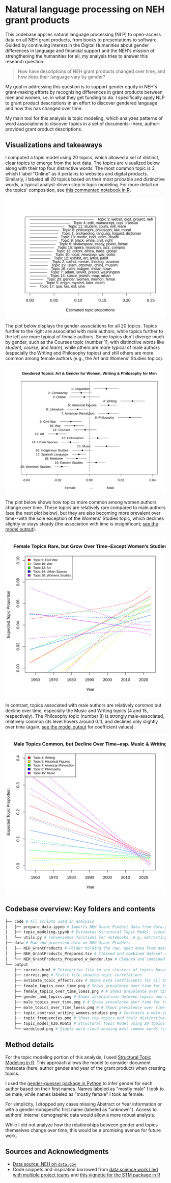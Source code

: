 # Natural language processing on NEH grant products

This codebase applies natural language processing (NLP) to open-access data on all NEH grant products, from books to presentations to software. Guided by continuing interest in the Digital Humanities about gender differences in language and financial support and the NEH's mission of strengthening the humanities for all, my analysis tries to answer this research question:

> How have descriptions of NEH grant products changed over time, and how does their language vary by gender? 

My goal in addressing this question is to support gender equity in NEH's grant-making efforts by recognizing differences in grant products between men and women, i.e. in what they get funding to do. I specifically apply NLP to grant product descriptions in an effort to discover gendered language and how this has changed over time. 

My main tool for this analysis is topic modeling, which analyzes patterns of word associations to discover topics in a set of documents--here, author-provided grant product descriptions.


## Visualizations and takeaways

I computed a topic model using 20 topics, which allowed a set of distinct, clear topics to emerge from the text data. The topics are visualized below along with their top four distinctive words. The most common topic is 3, which I label "Online" as it pertains to websites and digital products. Similarly, I labeled all 20 topics based on their most probable and distinctive words, a typical analyst-driven step in topic modeling. For more detail on the topics' composition, see [this commented notebook in R](https://github.com/jhaber-zz/neh-nlp/blob/main/code/topic_modeling.ipynb). 

![Topic frequencies](output/topic_frequencies.png)

The plot below displays the gender associations for all 20 topics. Topics further to the right are associated with male authors, while topics further to the left are more typical of female authors. Some topics don't diverge much by gender, such as the Courses topic (number 11, with distinctive words like _student_, _course_, and _learn_), while others are more typical of male authors (especially the Writing and Philosophy topics) and still others are more common among female authors (e.g., the Art and Womens' Studies topics).

![Topics' associations with gender](output/gender_and_topics.png)

The plot below shows how topics more common among women authors change over time. These topics are relatively rare compared to male authors (see the next plot below), but they are also becoming more prevalent over time--with the sole exception of the Womens' Studies topic, which declines slightly or stays steady (the association with time is insignificant; [see the model output](https://github.com/jhaber-zz/neh-nlp/blob/main/output/estimate_topic_effects.csv)). 

![Female topics over time](output/female_topics_over_time.png)

In contrast, topics associated with male authors are relatively common but decline over time, especially the Music and Writing topics (4 and 15, respectively). The Philosophy topic (number 8) is strongly male-associated, relatively common (its level hovers around 0.1), and declines only slightly over time (again, [see the model output](https://github.com/jhaber-zz/neh-nlp/blob/main/output/estimate_topic_effects.csv) for coefficient values).

![Male topics over time](output/male_topics_over_time.png)


## Codebase overview: Key folders and contents

```bash
├── code # All scripts used in analysis
│   ├── prepare_data.ipynb # Imports NEH Grant Product data from data.gov, combines the different product types into one DataFrame, infers author gender, and cleans and filters data to prepare for natural language processing
│   ├── topic_modeling.ipynb # Estimates Structural Topic Model, visualizes model topics, and analyzes associations between topics and author gender
│   └── utils.py # Convenience functions for notebooks, e.g. extracting zip files and cleaning text
├── data # Raw and processed data on NEH Grant Products
│   ├── NEH_GrantProducts # Folder holding the raw, open data from data.gov (.xml and .xsd files)
│   ├── NEH_GrantProducts_Prepared.tsv # Cleaned and combined dataset with NEH Grant Products' ID, Abstract, Year, and ProductType; any cases missing data were removed
│   └── NEH_GrantProducts_Prepared_w_Gender.tsv # Cleaned and combined dataset with NEH Grant Products' ID, Abstract, Year, ProductType, and Gender; any cases missing data were removed, including gender-nonspecific first names
└── output
    ├── corrviz.html # Interactive file to see clusters of topics based on correlations
    ├── corrviz.png # Static file showing topic correlations
    ├── estimate_topic_effects.csv # Shows beta coefficients for all 20 topics in linear regression predicting topic prevalence using gender & year
    ├── female_topics_over_time.png # Shows prevalence over time for topics more common in works by female authors, using simple linear regression
    ├── female_topics_over_time_loess.png # # Shows prevalence over time for topics more common in works by female authors, using local regression (LOESS) to allow curves
    ├── gender_and_topics.png # Shows associations between topics and predicted author gender
    ├── male_topics_over_time.png # # Shows prevalence over time for topics more common in works by male authors, using simple linear regression
    ├── male_topics_over_time_loess.png # # Shows prevalence over time for topics more common in works by female authors, using local regression (LOESS) to allow curves
    ├── topic_contrast_writing_womens-studies.png # Contrasts a male-specific topic (Writing) with a female-specific topic (Womens' Studies)
    ├── topic_frequencies.png # Shows top topics and their distinctive words (without my labels)
    ├── topic_model_k20.RData # Structural Topic Model using 20 topics
    └── wordcloud.png # Simple word cloud showing most common words (stemmed) in corpus; words are scaled bv frequency
```

## Method details

For the topic modeling portion of this analysis, I used [Structural Topic Modeling in R](https://www.structuraltopicmodel.com/). This approach allows the model to consider document metadata (here, author gender and year of the grant product) when creating topics. 

I used the [gender-guesser package in Python](https://pypi.org/project/gender-guesser/) to infer gender for each author based on their first names. Names labeled as "mostly male" I took to be male, while names labeled as "mostly female" I took as female. 

For simplicity, I dropped any cases missing Abstract or Year information or with a gender-nonspecific first name (labeled as "unknown"). Access to authors' internal demographic data would allow a more robust analysis. 

While I did not analyze how the relationships between gender and topics themselves change over time, this would be a promising avenue for future work.


## Sources and Acknowledgments

* [Data source: NEH on `data.gov`](https://catalog.data.gov/organization/neh-gov)
* Code snippets and inspiration borrowed from [data science work I led with multiple project teams](https://github.com/comp-strat/text_analysis/tree/master/topic_modeling) and [this vignette for the STM package in R](https://cran.r-project.org/web/packages/stm/vignettes/stmVignette.pdf) 

